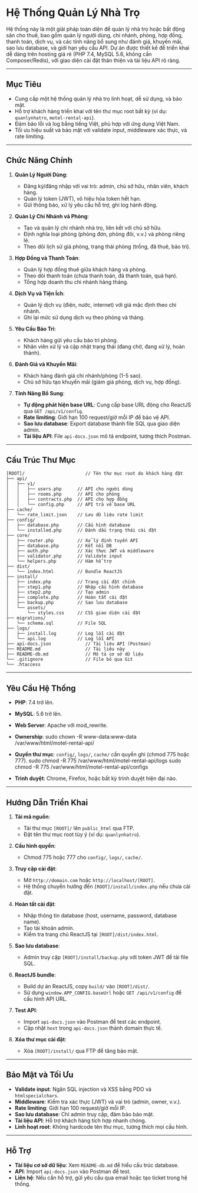 # Hệ Thống Quản Lý Nhà Trọ

Hệ thống này là một giải pháp toàn diện để quản lý nhà trọ hoặc bất động sản cho thuê, bao gồm quản lý người dùng, chi nhánh, phòng, hợp đồng, thanh toán, dịch vụ, và các tính năng bổ sung như đánh giá, khuyến mãi, sao lưu database, và giới hạn yêu cầu API. Dự án được thiết kế để triển khai dễ dàng trên hosting giá rẻ (PHP 7.4, MySQL 5.6, không cần Composer/Redis), với giao diện cài đặt thân thiện và tài liệu API rõ ràng.

---

## Mục Tiêu

- Cung cấp một hệ thống quản lý nhà trọ linh hoạt, dễ sử dụng, và bảo mật.
- Hỗ trợ khách hàng triển khai với tên thư mục root bất kỳ (ví dụ: `quanlynhatro`, `motel-rental-api`).
- Đảm bảo lỗi và log bằng tiếng Việt, phù hợp với ứng dụng Việt Nam.
- Tối ưu hiệu suất và bảo mật với validate input, middleware xác thực, và rate limiting.

---

## Chức Năng Chính

1. **Quản Lý Người Dùng**:

   - Đăng ký/đăng nhập với vai trò: admin, chủ sở hữu, nhân viên, khách hàng.
   - Quản lý token (JWT), vô hiệu hóa token hết hạn.
   - Gửi thông báo, xử lý yêu cầu hỗ trợ, ghi log hành động.

2. **Quản Lý Chi Nhánh và Phòng**:

   - Tạo và quản lý chi nhánh nhà trọ, liên kết với chủ sở hữu.
   - Định nghĩa loại phòng (phòng đơn, phòng đôi, v.v.) và phòng riêng lẻ.
   - Theo dõi lịch sử giá phòng, trạng thái phòng (trống, đã thuê, bảo trì).

3. **Hợp Đồng và Thanh Toán**:

   - Quản lý hợp đồng thuê giữa khách hàng và phòng.
   - Theo dõi thanh toán (chưa thanh toán, đã thanh toán, quá hạn).
   - Tổng hợp doanh thu chi nhánh hàng tháng.

4. **Dịch Vụ và Tiện Ích**:

   - Quản lý dịch vụ (điện, nước, internet) với giá mặc định theo chi nhánh.
   - Ghi lại mức sử dụng dịch vụ theo phòng và tháng.

5. **Yêu Cầu Bảo Trì**:

   - Khách hàng gửi yêu cầu bảo trì phòng.
   - Nhân viên xử lý và cập nhật trạng thái (đang chờ, đang xử lý, hoàn thành).

6. **Đánh Giá và Khuyến Mãi**:

   - Khách hàng đánh giá chi nhánh/phòng (1-5 sao).
   - Chủ sở hữu tạo khuyến mãi (giảm giá phòng, dịch vụ, hợp đồng).

7. **Tính Năng Bổ Sung**:
   - **Tự động phát hiện base URL**: Cung cấp base URL động cho ReactJS qua `GET /api/v1/config`.
   - **Rate limiting**: Giới hạn 100 request/giờ mỗi IP để bảo vệ API.
   - **Sao lưu database**: Export database thành file SQL qua giao diện admin.
   - **Tài liệu API**: File `api-docs.json` mô tả endpoint, tương thích Postman.

---

## Cấu Trúc Thư Mục

```
[ROOT]/                       // Tên thư mục root do khách hàng đặt
├── api/
│   ├── v1/
│   │   ├── users.php      // API cho người dùng
│   │   ├── rooms.php      // API cho phòng
│   │   ├── contracts.php  // API cho hợp đồng
│   │   └── config.php     // API trả về base URL
├── cache/
│   └── rate_limit.json    // Lưu dữ liệu rate limit
├── config/
│   ├── database.php       // Cấu hình database
│   └── installed.php      // Đánh dấu trạng thái cài đặt
├── core/
│   ├── router.php         // Xử lý định tuyến API
│   ├── database.php       // Kết nối DB
│   ├── auth.php           // Xác thực JWT và middleware
│   ├── validator.php      // Validate input
│   └── helpers.php        // Hàm hỗ trợ
├── dist/
│   └── index.html         // Bundle ReactJS
├── install/
│   ├── index.php          // Trang cài đặt chính
│   ├── step1.php          // Nhập cấu hình database
│   ├── step2.php          // Tạo admin
│   ├── complete.php       // Hoàn tất cài đặt
│   ├── backup.php         // Sao lưu database
│   └── assets/
│       └── styles.css     // CSS giao diện cài đặt
├── migrations/
│   └── schema.sql         // File SQL
├── logs/
│   ├── install.log        // Log lỗi cài đặt
│   └── api.log            // Log lỗi API
├── api-docs.json             // Tài liệu API (Postman)
├── README.md                 // Tài liệu này
├── README-db.md              // Mô tả cơ sở dữ liệu
└── .gitignore                // File bỏ qua Git
└── .htaccess
```

---

## Yêu Cầu Hệ Thống

- **PHP**: 7.4 trở lên.
- **MySQL**: 5.6 trở lên.
- **Web Server**: Apache với mod_rewrite.
- **Ownership**: sudo chown -R www-data:www-data /var/www/html/motel-rental-api/

- **Quyền thư mục**: `config/`, `logs/`, `cache/` cần quyền ghi (chmod 775 hoặc 777).
  sudo chmod -R 775 /var/www/html/motel-rental-api/logs
  sudo chmod -R 775 /var/www/html/motel-rental-api/configs

- **Trình duyệt**: Chrome, Firefox, hoặc bất kỳ trình duyệt hiện đại nào.

---

## Hướng Dẫn Triển Khai

1. **Tải mã nguồn**:

   - Tải thư mục `[ROOT]/` lên `public_html` qua FTP.
   - Đặt tên thư mục root tùy ý (ví dụ: `quanlynhatro`).

2. **Cấu hình quyền**:

   - Chmod 775 hoặc 777 cho `config/`, `logs/`, `cache/`.

3. **Truy cập cài đặt**:

   - Mở `http://domain.com` hoặc `http://localhost/[ROOT]`.
   - Hệ thống chuyển hướng đến `[ROOT]/install/index.php` nếu chưa cài đặt.

4. **Hoàn tất cài đặt**:

   - Nhập thông tin database (host, username, password, database name).
   - Tạo tài khoản admin.
   - Kiểm tra trang chủ ReactJS tại `[ROOT]/dist/index.html`.

5. **Sao lưu database**:

   - Admin truy cập `[ROOT]/install/backup.php` với token JWT để tải file SQL.

6. **ReactJS bundle**:

   - Build dự án ReactJS, copy `build/` vào `[ROOT]/dist/`.
   - Sử dụng `window.APP_CONFIG.baseUrl` hoặc `GET /api/v1/config` để cấu hình API URL.

7. **Test API**:

   - Import `api-docs.json` vào Postman để test các endpoint.
   - Cập nhật `host` trong `api-docs.json` thành domain thực tế.

8. **Xóa thư mục cài đặt**:
   - Xóa `[ROOT]/install/` qua FTP để tăng bảo mật.

---

## Bảo Mật và Tối Ưu

- **Validate input**: Ngăn SQL injection và XSS bằng PDO và `htmlspecialchars`.
- **Middleware**: Kiểm tra xác thực (JWT) và vai trò (admin, owner, v.v.).
- **Rate limiting**: Giới hạn 100 request/giờ mỗi IP.
- **Sao lưu database**: Chỉ admin truy cập, đảm bảo bảo mật.
- **Tài liệu API**: Hỗ trợ khách hàng tích hợp nhanh chóng.
- **Linh hoạt root**: Không hardcode tên thư mục, tương thích mọi cấu hình.

---

## Hỗ Trợ

- **Tài liệu cơ sở dữ liệu**: Xem `README-db.md` để hiểu cấu trúc database.
- **API**: Import `api-docs.json` vào Postman để test.
- **Liên hệ**: Nếu cần hỗ trợ, gửi yêu cầu qua email hoặc tạo ticket trong hệ thống.
